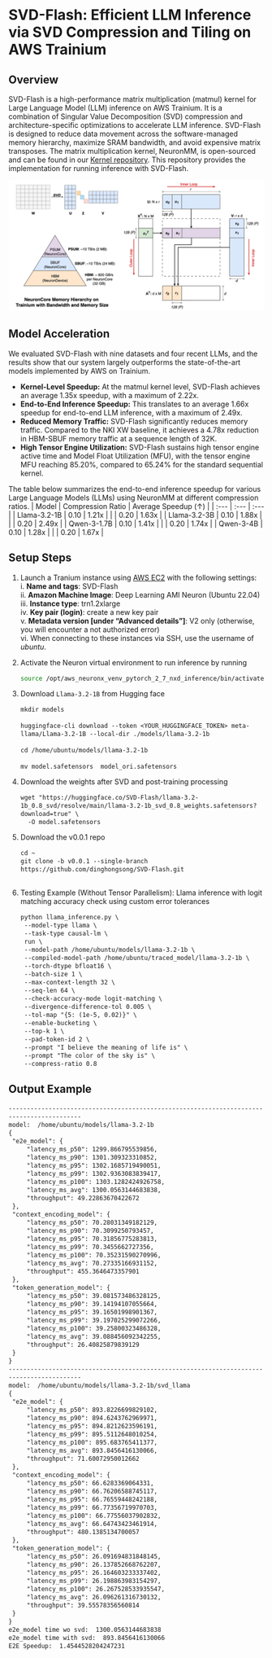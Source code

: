 # SVD-Flash: Efficient LLM Inference via SVD Compression and Tiling on AWS Trainium

## Overview
SVD-Flash is a high-performance matrix multiplication (matmul) kernel for Large Language Model (LLM) inference on AWS Trainium. It is a combination of Singular Value Decomposition (SVD) compression and architecture-specific optimizations to accelerate LLM inference. SVD-Flash is designed to reduce data movement across the software-managed memory hierarchy, maximize SRAM bandwidth, and avoid expensive matrix transposes. The matrix multiplication kernel, NeuronMM, is open-sourced and can be found in our [Kernel repository](https://github.com/Jerry2423/neuron-mm). This repository provides the implementation for running inference with SVD-Flash.

![SVD-Flash: Efficient LLM inference via SVD Compression and Tiling on AWS Trainium](./images/svd_flash_1.png)

## Model Acceleration
We evaluated SVD-Flash with nine datasets and four recent LLMs, and the results show that our system largely outperforms the state-of-the-art models implemented by AWS on Trainium.

- **Kernel-Level Speedup:** At the matmul kernel level, SVD-Flash achieves an average 1.35x speedup, with a maximum of 2.22x.
- **End-to-End Inference Speedup:** This translates to an average 1.66x speedup for end-to-end LLM inference, with a maximum of 2.49x.
- **Reduced Memory Traffic:** SVD-Flash significantly reduces memory traffic. Compared to the NKI XW baseline, it achieves a 4.78x reduction in HBM-SBUF memory traffic at a sequence length of 32K.
- **High Tensor Engine Utilization:** SVD-Flash sustains high tensor engine active time and Model Float Utilization (MFU), with the tensor engine MFU reaching 85.20%, compared to 65.24% for the standard sequential kernel.

The table below summarizes the end-to-end inference speedup for various Large Language Models (LLMs) using NeuronMM at different compression ratios.
| Model | Compression Ratio | Average Speedup (↑) |
| :--- | :--- | :--- |
| Llama-3.2-1B | 0.10  | 1.21x  |
| | 0.20  | 1.63x  |
| Llama-3.2-3B | 0.10  | 1.88x  |
| | 0.20  | 2.49x  |
| Qwen-3-1.7B | 0.10  | 1.41x  |
| | 0.20  | 1.74x  |
| Qwen-3-4B | 0.10  | 1.28x  |
| | 0.20  | 1.67x  |

## Setup Steps

1. Launch a Tranium instance using [AWS EC2](https://us-west-2.console.aws.amazon.com/ec2/home?region=us-west-2#LaunchInstances:) with the following settings:  
   i. **Name and tags**: SVD-Flash  
   ii. **Amazon Machine Image**: Deep Learning AMI Neuron (Ubuntu 22.04)  
   iii. **Instance type**: trn1.2xlarge  
   iv. **Key pair (login)**: create a new key pair  
   v. **Metadata version [under “Advanced details”]**: V2 only (otherwise, you will encounter a not authorized error)  
   vi. When connecting to these instances via SSH, use the username of *ubuntu*.

2. Activate the Neuron virtual environment to run inference by running  
   ```bash
   source /opt/aws_neuronx_venv_pytorch_2_7_nxd_inference/bin/activate

3. Download `Llama-3.2-1B` from Hugging face
    ``` 
    mkdir models

    huggingface-cli download --token <YOUR_HUGGINGFACE_TOKEN> meta-llama/Llama-3.2-1B --local-dir ./models/llama-3.2-1b

    cd /home/ubuntu/models/llama-3.2-1b

    mv model.safetensors  model_ori.safetensors

4. Download the weights after SVD and post-training processing
   ```
   wget "https://huggingface.co/SVD-Flash/llama-3.2-1b_0.8_svd/resolve/main/llama-3.2-1b_svd_0.8_weights.safetensors?download=true" \
     -O model.safetensors   

5. Download the v0.0.1 repo
   ```
   cd ~   
   git clone -b v0.0.1 --single-branch https://github.com/dinghongsong/SVD-Flash.git


5. Testing Example (Without Tensor Parallelism): Llama inference with logit matching accuracy check using custom error tolerances
   ```
   python llama_inference.py \
    --model-type llama \
    --task-type causal-lm \
    run \
    --model-path /home/ubuntu/models/llama-3.2-1b \
    --compiled-model-path /home/ubuntu/traced_model/llama-3.2-1b \
    --torch-dtype bfloat16 \
    --batch-size 1 \
    --max-context-length 32 \
    --seq-len 64 \
    --check-accuracy-mode logit-matching \
    --divergence-difference-tol 0.005 \
    --tol-map "{5: (1e-5, 0.02)}" \
    --enable-bucketing \
    --top-k 1 \
    --pad-token-id 2 \
    --prompt "I believe the meaning of life is" \
    --prompt "The color of the sky is" \
    --compress-ratio 0.8

## Output Example
   ```
   ------------------------------------------------------------------------------------------
model:  /home/ubuntu/models/llama-3.2-1b
{
    "e2e_model": {
        "latency_ms_p50": 1299.866795539856,
        "latency_ms_p90": 1301.309323310852,
        "latency_ms_p95": 1302.1685719490051,
        "latency_ms_p99": 1302.9363083839417,
        "latency_ms_p100": 1303.1282424926758,
        "latency_ms_avg": 1300.0563144683838,
        "throughput": 49.22863670422672
    },
    "context_encoding_model": {
        "latency_ms_p50": 70.28031349182129,
        "latency_ms_p90": 70.3099250793457,
        "latency_ms_p95": 70.31856775283813,
        "latency_ms_p99": 70.3455662727356,
        "latency_ms_p100": 70.35231590270996,
        "latency_ms_avg": 70.27335166931152,
        "throughput": 455.3646473357901
    },
    "token_generation_model": {
        "latency_ms_p50": 39.081573486328125,
        "latency_ms_p90": 39.14194107055664,
        "latency_ms_p95": 39.16501998901367,
        "latency_ms_p99": 39.197025299072266,
        "latency_ms_p100": 39.25800323486328,
        "latency_ms_avg": 39.088456092342255,
        "throughput": 26.40825879839129
    }
}
------------------------------------------------------------------------------------------
model:  /home/ubuntu/models/llama-3.2-1b/svd_llama
{
    "e2e_model": {
        "latency_ms_p50": 893.8226699829102,
        "latency_ms_p90": 894.6243762969971,
        "latency_ms_p95": 894.8212623596191,
        "latency_ms_p99": 895.5112648010254,
        "latency_ms_p100": 895.683765411377,
        "latency_ms_avg": 893.8456416130066,
        "throughput": 71.60072950012662
    },
    "context_encoding_model": {
        "latency_ms_p50": 66.6283369064331,
        "latency_ms_p90": 66.76206588745117,
        "latency_ms_p95": 66.76559448242188,
        "latency_ms_p99": 66.77356719970703,
        "latency_ms_p100": 66.77556037902832,
        "latency_ms_avg": 66.64743423461914,
        "throughput": 480.1385134700057
    },
    "token_generation_model": {
        "latency_ms_p50": 26.091694831848145,
        "latency_ms_p90": 26.137852668762207,
        "latency_ms_p95": 26.164603233337402,
        "latency_ms_p99": 26.198863983154297,
        "latency_ms_p100": 26.267528533935547,
        "latency_ms_avg": 26.096261316730132,
        "throughput": 39.55578356560814
    }
}
e2e_model time wo svd:  1300.0563144683838
e2e_model time with svd:  893.8456416130066
E2E Speedup:  1.4544528204247231


